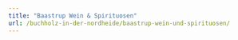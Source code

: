 ```yaml
---
title: "Baastrup Wein & Spirituosen"
url: /buchholz-in-der-nordheide/baastrup-wein-und-spirituosen/
---
```

